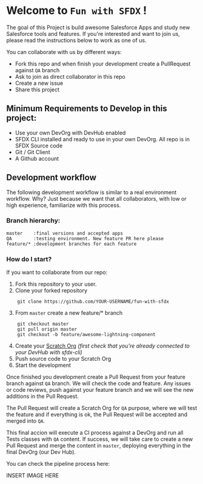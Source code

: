 # Welcome to `Fun with SFDX` !
The goal of this Project is build awesome Salesforce Apps and study new Salesforce tools and features. If you're interested and want to join us, please read the instructions below to work as one of us.

You can collaborate with us by different ways:
* Fork this repo and when finish your development create a PullRequest against `QA` branch
* Ask to join as direct collaborator in this repo
* Create a new issue
* Share this project

## Minimum Requirements to Develop in this project:
 * Use your own DevOrg with DevHub enabled
 * SFDX CLI installed and ready to use in your own DevOrg. All repo is in SFDX Source code
 * Git / Git Client
 * A Github account

 ## Development workflow
The following development workflow is similar to a real environment workflow. Why? Just because we want that all collaborators, with low or high experience, familiarize with this process.

### Branch hierarchy:
    master    :final versions and accepted apps
    QA        :testing environment. New feature PR here please
    feature/* :development branches for each feature

### How do I start?
If you want to collaborate from our repo:
1. Fork this repository to your user.
2. Clone your forked repository
```
    git clone https://github.com/YOUR-USERNAME/fun-with-sfdx
```
3. From `master` create a new feature/* branch
```
    git checkout master
    git pull origin master
    git checkout -b feature/awesome-lightning-component
```
4. Create your [Scratch Org](https://developer.salesforce.com/docs/atlas.en-us.sfdx_dev.meta/sfdx_dev/sfdx_dev_scratch_orgs_create.htm) _(first check that you're already connected to your DevHub with sfdx-cli)_ 
5. Push source code to your Scratch Org
6. Start the development

Once finished you development create a Pull Request from your feature branch against `QA` branch. We will check the code and feature. Any issues or code reviews, push against your feature branch and we will see the new additions in the Pull Request.

The Pull Request will create a Scratch Org for `QA` purpose, where we will test the feature and if everything is ok, the Pull Request will be accepted and merged into `QA`.

This final accion will execute a CI process against a DevOrg and run all Tests classes with `QA` content. If success, we will take care to create a new Pull Request and merge the content in `master`, deploying everything in the final DevOrg (our Dev Hub).

You can check the pipeline process here:

INSERT IMAGE HERE